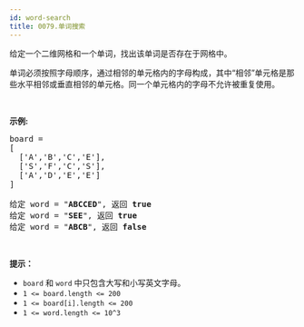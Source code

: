 ```yaml
---
id: word-search
title: 0079.单词搜索
---
```

给定一个二维网格和一个单词，找出该单词是否存在于网格中。

单词必须按照字母顺序，通过相邻的单元格内的字母构成，其中“相邻”单元格是那些水平相邻或垂直相邻的单元格。同一个单元格内的字母不允许被重复使用。

 

**示例:**


<pre>board =<br/>[<br/>  [&#39;A&#39;,&#39;B&#39;,&#39;C&#39;,&#39;E&#39;],<br/>  [&#39;S&#39;,&#39;F&#39;,&#39;C&#39;,&#39;S&#39;],<br/>  [&#39;A&#39;,&#39;D&#39;,&#39;E&#39;,&#39;E&#39;]<br/>]<br/><br/>给定 word = &#34;<strong>ABCCED</strong>&#34;, 返回 <strong>true</strong><br/>给定 word = &#34;<strong>SEE</strong>&#34;, 返回 <strong>true</strong><br/>给定 word = &#34;<strong>ABCB</strong>&#34;, 返回 <strong>false</strong></pre>

 

**提示：**


- <code>board</code> 和 <code>word</code> 中只包含大写和小写英文字母。
- <code>1 &lt;= board.length &lt;= 200</code>
- <code>1 &lt;= board[i].length &lt;= 200</code>
- <code>1 &lt;= word.length &lt;= 10^3</code>
